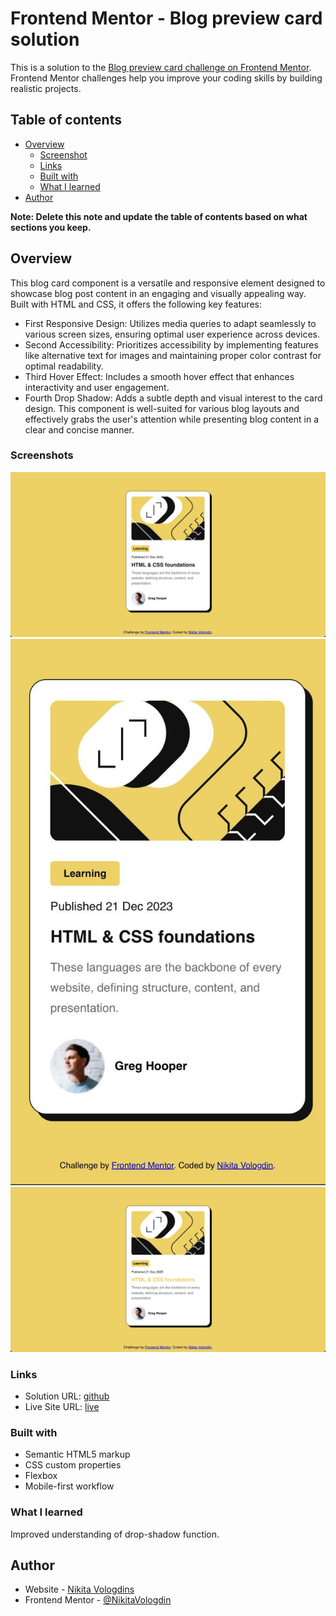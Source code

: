 # Frontend Mentor - Blog preview card solution

This is a solution to the [Blog preview card challenge on Frontend Mentor](https://www.frontendmentor.io/challenges/blog-preview-card-ckPaj01IcS). Frontend Mentor challenges help you improve your coding skills by building realistic projects.

## Table of contents

- [Overview](#overview)
  - [Screenshot](#screenshot)
  - [Links](#links)
  - [Built with](#built-with)
  - [What I learned](#what-i-learned)
- [Author](#author)

**Note: Delete this note and update the table of contents based on what sections you keep.**

## Overview

This blog card component is a versatile and responsive element designed to showcase blog post content in an engaging and visually appealing way. Built with HTML and CSS, it offers the following key features:

- First Responsive Design: Utilizes media queries to adapt seamlessly to various screen sizes, ensuring optimal user experience across devices.
- Second Accessibility: Prioritizes accessibility by implementing features like alternative text for images and maintaining proper color contrast for optimal readability.
- Third Hover Effect: Includes a smooth hover effect that enhances interactivity and user engagement.
- Fourth Drop Shadow: Adds a subtle depth and visual interest to the card design.
  This component is well-suited for various blog layouts and effectively grabs the user's attention while presenting blog content in a clear and concise manner.

### Screenshots

![Blog card desktop version screenshot](./screenshots/Desktop.jpg)
![Blog card mobile version screenshot](./screenshots/Mobile.jpg)
![Blog card hoover effect screenshot](./screenshots/Challenge.jpg)

### Links

- Solution URL: [github](https://github.com/NikitaVologdin/blog-card-preview)
- Live Site URL: [live](https://blog-card-preview-phi.vercel.app/)

### Built with

- Semantic HTML5 markup
- CSS custom properties
- Flexbox
- Mobile-first workflow

### What I learned

Improved understanding of drop-shadow function.

## Author

- Website - [Nikita Vologdins](https://www.vologdin.eu)
- Frontend Mentor - [@NikitaVologdin](https://www.frontendmentor.io/profile/NikitaVologdin)
